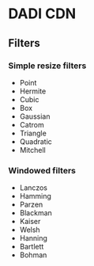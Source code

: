# DADI CDN

## Filters

### Simple resize filters

- Point
- Hermite
- Cubic
- Box
- Gaussian
- Catrom
- Triangle
- Quadratic
- Mitchell

### Windowed filters

- Lanczos
- Hamming
- Parzen
- Blackman
- Kaiser
- Welsh
- Hanning
- Bartlett
- Bohman
